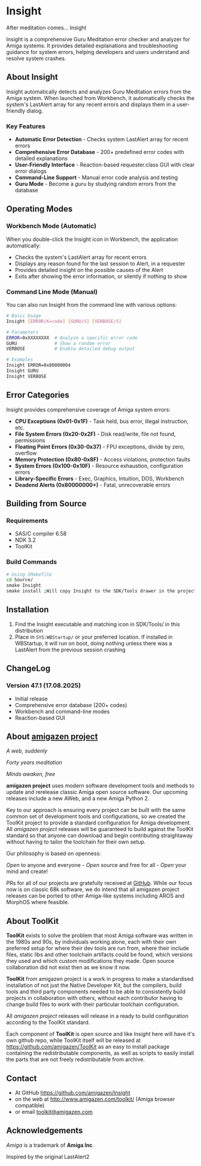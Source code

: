 # Insight

After meditation comes... Insight

Insight is a comprehensive Guru Meditation error checker and analyzer for Amiga systems. It provides detailed explanations and troubleshooting guidance for system errors, helping developers and users understand and resolve system crashes.

## About Insight

Insight automatically detects and analyzes Guru Meditation errors from the Amiga system. When launched from Workbench, it automatically checks the system's LastAlert array for any recent errors and displays them in a user-friendly dialog.

### Key Features

- **Automatic Error Detection** - Checks system LastAlert array for recent errors
- **Comprehensive Error Database** - 200+ predefined error codes with detailed explanations
- **User-Friendly Interface** - Reaction-based requester.class GUI with clear error dialogs
- **Command-Line Support** - Manual error code analysis and testing
- **Guru Mode** - Become a _guru_ by studying random errors from the database

## Operating Modes

### Workbench Mode (Automatic)
When you double-click the Insight icon in Workbench, the application automatically:
- Checks the system's LastAlert array for recent errors
- Displays any reason found for the last session to Alert, in a requester
- Provides detailed insight on the possible causes of the Alert
- Exits after showing the error information, or silently if nothing to show

### Command Line Mode (Manual)
You can also run Insight from the command line with various options:

```bash
# Basic Usage
Insight [ERROR/K=code] [GURU/S] [VERBOSE/S]

# Parameters
ERROR=0xXXXXXXXX  # Analyze a specific error code
GURU              # Show a random error
VERBOSE           # Enable detailed debug output

# Examples
Insight ERROR=0x80000004
Insight GURU
Insight VERBOSE
```

## Error Categories

Insight provides comprehensive coverage of Amiga system errors:

- **CPU Exceptions (0x01-0x1F)** - Task held, bus error, illegal instruction, etc.
- **File System Errors (0x20-0x2F)** - Disk read/write, file not found, permissions
- **Floating Point Errors (0x30-0x37)** - FPU exceptions, divide by zero, overflow
- **Memory Protection (0x80-0x8F)** - Access violations, protection faults
- **System Errors (0x100-0x10F)** - Resource exhaustion, configuration errors
- **Library-Specific Errors** - Exec, Graphics, Intuition, DOS, Workbench
- **Deadend Alerts (0x80000000+)** - Fatal, unrecoverable errors

## Building from Source

### Requirements
- SAS/C compiler 6.58
- NDK 3.2
- ToolKit

### Build Commands
```bash
# Using SMakefile
cd Source/
smake Insight
smake install ;Will copy Insight to the SDK/Tools drawer in the project directory
```

## Installation

1. Find the Insight executable and matching icon in SDK/Tools/ in this distribution
2. Place in `SYS:WBStartup/` or your preferred location. If installed in WBStartup, it will run on boot, doing nothing unless there was a LastAlert from the previous session crashing

## ChangeLog

### Version 47.1 (17.08.2025)
- Initial release
- Comprehensive error database (200+ codes)
- Workbench and command-line modes
- Reaction-based GUI

## About [amigazen project](http://www.amigazen.com)

*A web, suddenly*

*Forty years meditation*

*Minds awaken, free*

**amigazen project** uses modern software development tools and methods to update and rerelease classic Amiga open source software. Our upcoming releases include a new AWeb, and a new Amiga Python 2.

Key to our approach is ensuring every project can be built with the same common set of development tools and configurations, so we created the ToolKit project to provide a standard configuration for Amiga development. All *amigazen project* releases will be guaranteed to build against the ToolKit standard so that anyone can download and begin contributing straightaway without having to tailor the toolchain for their own setup.

Our philosophy is based on openness:

*Open* to anyone and everyone	- *Open* source and free for all	- *Open* your mind and create!

PRs for all of our projects are gratefully received at [GitHub](https://github.com/amigazen/). While our focus now is on classic 68k software, we do intend that all amigazen project releases can be ported to other Amiga-like systems including AROS and MorphOS where feasible.

## About ToolKit

**ToolKit** exists to solve the problem that most Amiga software was written in the 1980s and 90s, by individuals working alone, each with their own preferred setup for where their dev tools are run from, where their include files, static libs and other toolchain artifacts could be found, which versions they used and which custom modifications they made. Open source collaboration did not exist then as we know it now. 

**ToolKit** from amigazen project is a work in progress to make a standardised installation of not just the Native Developer Kit, but the compilers, build tools and third party components needed to be able to consistently build projects in collaboration with others, without each contributor having to change build files to work with their particular toolchain configuration. 

All *amigazen project* releases will release in a ready to build configuration according to the ToolKit standard.

Each component of **ToolKit** is open source and like *Insight* here will have it's own github repo, while ToolKit itself will be released at https://github.com/amigazen/ToolKit as an easy to install package containing the redistributable components, as well as scripts to easily install the parts that are not freely redistributable from archive.

## Contact 

- At GitHub https://github.com/amigazen/Insight
- on the web at http://www.amigazen.com/toolkit/ (Amiga browser compatible)
- or email toolkit@amigazen.com

## Acknowledgements

*Amiga* is a trademark of **Amiga Inc**. 

Inspired by the original LastAlert2 